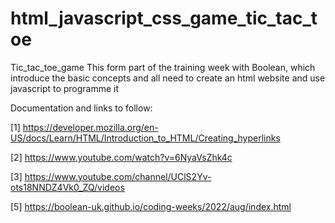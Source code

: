 # html_javascript_css_game_tic_tac_toe
Tic_tac_toe_game
This form part of the training week with Boolean, which introduce the basic concepts and all need to create an html website and use javascript to programme it

Documentation and links to follow:

[1] https://developer.mozilla.org/en-US/docs/Learn/HTML/Introduction_to_HTML/Creating_hyperlinks 

[2] https://www.youtube.com/watch?v=6NyaVsZhk4c

[3] https://www.youtube.com/channel/UClS2Yv-ots18NNDZ4Vk0_ZQ/videos

[5] https://boolean-uk.github.io/coding-weeks/2022/aug/index.html
